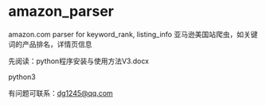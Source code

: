 # amazon_parser
amazon.com parser for keyword_rank, listing_info
亚马逊美国站爬虫，如关键词的产品排名，详情页信息

先阅读：python程序安装与使用方法V3.docx

python3

有问题可联系：dg1245@qq.com
